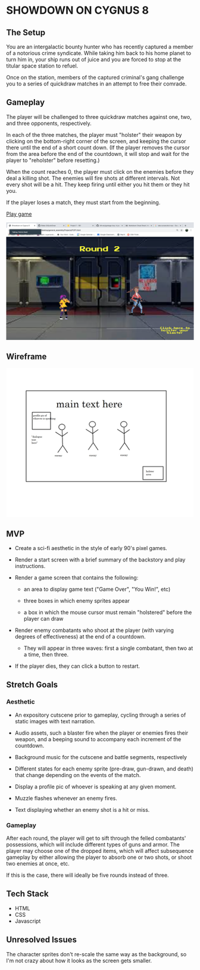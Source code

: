 # **SHOWDOWN ON CYGNUS 8**
## **The Setup**

You are an intergalactic bounty hunter who has recently captured a member of a notorious crime syndicate. While taking him back to his home planet to turn him in, your ship runs out of juice and you are forced to stop at the titular space station to refuel.

Once on the station, members of the captured criminal's gang challenge you to a series of quickdraw matches in an attempt to free their comrade.

## **Gameplay**

The player will be challenged to three quickdraw matches against one, two, and three opponents, respectively. 

In each of the three matches, the player must "holster" their weapon by clicking on the bottom-right corner of the screen, and keeping the cursor there until the end of a short count down. (If the player removes the cursor from the area before the end of the countdown, it will stop and wait for the player to "reholster" before resetting.) 

When the count reaches 0, the player must click on the enemies before they deal a killing shot. The enemies will fire shots at different intervals. Not every shot will be a hit. They keep firing until either you hit them or they hit you.

If the player loses a match, they must start from the beginning.

[Play game](https://blake-d.github.io/ShowdownOnCygnus8/)

![Screenshot](JPG/screen_shot.png)

## **Wireframe**

![Wireframe](JPG/P1_wireframe.jpg)

## **MVP**

- Create a sci-fi aesthetic in the style of early 90's pixel games.

- Render a start screen with a brief summary of the backstory and play instructions.

- Render a game screen that contains the following:

    - an area to display game text ("Game Over", "You Win!", etc)

    - three boxes in which enemy sprites appear

    - a box in which the mouse cursor must remain "holstered" before the player can draw

- Render enemy combatants who shoot at the player (with varying degrees of effectiveness) at the end of a countdown. 

    - They will appear in three waves: first a single combatant, then two at a time, then three.

- If the player dies, they can click a button to restart.

## **Stretch Goals**

### Aesthetic

- An expository cutscene prior to gameplay, cycling through a series of static images with text narration.

- Audio assets, such a blaster fire when the player or enemies fires their weapon, and a beeping sound to accompany each increment of the countdown.

- Background music for the cutscene and battle segments, respectively

- Different states for each enemy sprite (pre-draw, gun-drawn, and death) that change depending on the events of the match.

- Display a profile pic of whoever is speaking at any given moment. 

- Muzzle flashes whenever an enemy fires.

- Text displaying whether an enemy shot is a hit or miss.

### Gameplay

After each round, the player will get to sift through the felled combatants' possessions, which will include different types of guns and armor. The player may choose one of the dropped items, which will affect subsequence gameplay by either allowing the player to absorb one or two shots, or shoot two enemies at once, etc.

If this is the case, there will ideally be five rounds instead of three.



## **Tech Stack**

- HTML
- CSS
- Javascript

## **Unresolved Issues**

The character sprites don't re-scale the same way as the background, so I'm not crazy about how it looks as the screen gets smaller.





